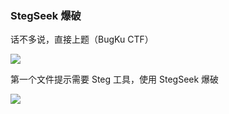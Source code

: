 ### StegSeek 爆破

话不多说，直接上题（BugKu CTF）

![](https://pic1.imgdb.cn/item/67727bb4d0e0a243d4ecc16a.jpg)

第一个文件提示需要 Steg 工具，使用 StegSeek 爆破

![](https://pic1.imgdb.cn/item/67727be3d0e0a243d4ecc1b4.jpg)